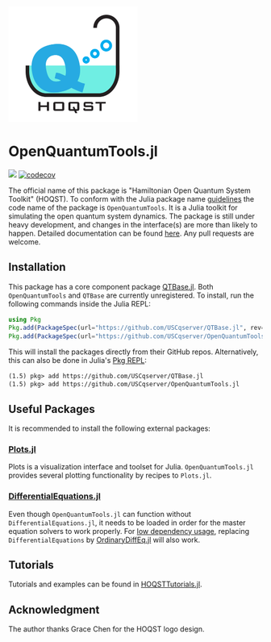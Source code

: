 <img src="docs/src/assets/logo.jpg" width="256"/>

# OpenQuantumTools.jl
[![](https://img.shields.io/badge/docs-dev-blue.svg)](https://uscqserver.github.io/OpenQuantumTools.jl/dev/)
[![codecov](https://codecov.io/gh/USCqserver/OpenQuantumTools.jl/branch/master/graph/badge.svg)](https://codecov.io/gh/USCqserver/OpenQuantumTools.jl)

The official name of this package is "Hamiltonian Open Quantum System Toolkit" (HOQST). To conform with the Julia package name [guidelines](https://julialang.github.io/Pkg.jl/v1/creating-packages/) the code name of the package is `OpenQuantumTools`. It is a Julia toolkit for simulating the open quantum system dynamics. The package is still under heavy development, and changes in the interface(s) are more than likely to happen. Detailed documentation can be found [here](https://uscqserver.github.io/OpenQuantumTools.jl/dev/). Any pull requests are welcome.

## Installation

This package has a core component package [QTBase.jl](https://github.com/USCqserver/QTBase.jl). Both `OpenQuantumTools` and `QTBase` are currently unregistered. To install, run the following commands inside the Julia REPL:
```julia
using Pkg
Pkg.add(PackageSpec(url="https://github.com/USCqserver/QTBase.jl", rev="master"))
Pkg.add(PackageSpec(url="https://github.com/USCqserver/OpenQuantumTools.jl", rev="master"))
```
This will install the packages directly from their GitHub repos. Alternatively, this can also be done in Julia's [Pkg REPL](https://julialang.github.io/Pkg.jl/v1/getting-started/):
```julia-REPL
(1.5) pkg> add https://github.com/USCqserver/QTBase.jl
(1.5) pkg> add https://github.com/USCqserver/OpenQuantumTools.jl
```

## Useful Packages
It is recommended to install the following external packages:  
### [Plots.jl](https://github.com/JuliaPlots/Plots.jl)
Plots is a visualization interface and toolset for Julia. `OpenQuantumTools.jl` provides several plotting functionality by recipes to `Plots.jl`.
### [DifferentialEquations.jl](http://docs.juliadiffeq.org/latest/)
Even though `OpenQuantumTools.jl` can function without `DifferentialEquations.jl`, it needs to be loaded in order for the master equation solvers to work properly. For [low dependency usage](http://docs.juliadiffeq.org/stable/features/low_dep.html#Low-Dependency-Usage-1), replacing `DifferentialEquations` by [OrdinaryDiffEq.jl](https://github.com/JuliaDiffEq/OrdinaryDiffEq.jl) will also work.

## Tutorials
Tutorials and examples can be found in [HOQSTTutorials.jl](https://github.com/USCqserver/HOQSTTutorials.jl).

## Acknowledgment
The author thanks Grace Chen for the HOQST logo design.